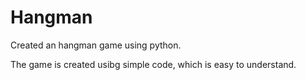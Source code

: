 # Hangman
Created an hangman game using python.

The game is created usibg simple code, which is easy to understand.
